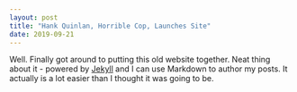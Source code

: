 ```yaml
---
layout: post
title: "Hank Quinlan, Horrible Cop, Launches Site"
date: 2019-09-21
---
```


Well. Finally got around to putting this old website together. Neat thing about it - powered by [Jekyll](http://jekyllrb.com) and I can use Markdown to author my posts. It actually is a lot easier than I thought it was going to be.
